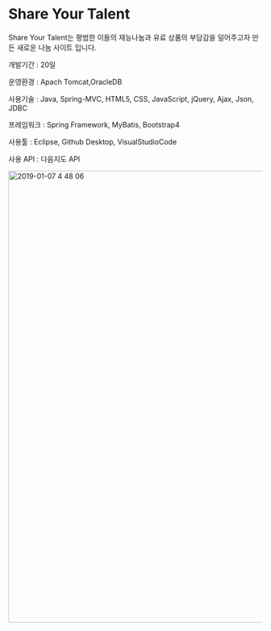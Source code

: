 # Share Your Talent

Share Your Talent는 평범한 이들의 재능나눔과 유료 상품의 부담감을 덜어주고자 만든 새로운 나눔 사이트 입니다.

개발기간 : 20일

운영환경 : Apach Tomcat,OracleDB

사용기술 : Java, Spring-MVC, HTML5, CSS, JavaScript, jQuery, Ajax, Json, JDBC

프레임워크 : Spring Framework, MyBatis, Bootstrap4

사용툴 : Eclipse, Github Desktop, VisualStudioCode

사용 API : 다음지도 API

<img width="896" alt="2019-01-07 4 48 06" src="https://user-images.githubusercontent.com/45749044/50755338-0a637880-129c-11e9-9590-64777787bcbe.png">



